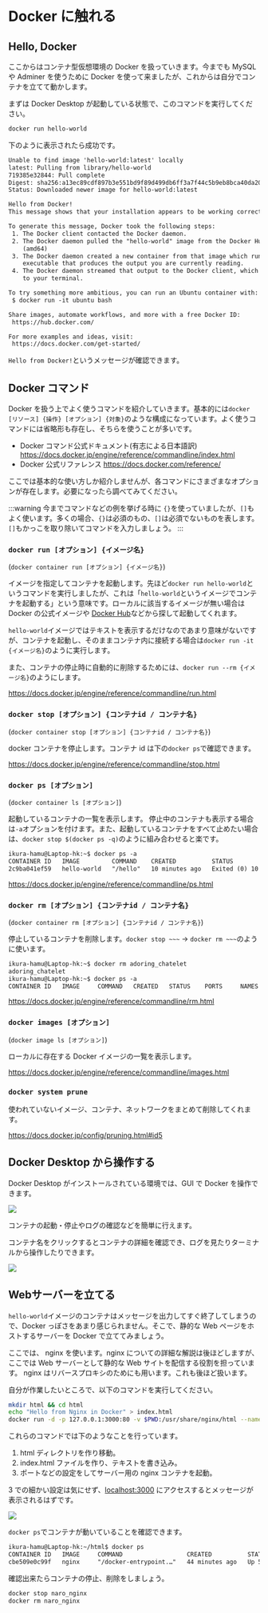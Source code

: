 # Docker に触れる

## Hello, Docker

ここからはコンテナ型仮想環境の Docker を扱っていきます。今までも MySQL や Adminer を使うために Docker を使って来ましたが、これからは自分でコンテナを立てて動かします。

まずは Docker Desktop が起動している状態で、このコマンドを実行してください。

```sh
docker run hello-world
```

下のように表示されたら成功です。

```txt
Unable to find image 'hello-world:latest' locally
latest: Pulling from library/hello-world
719385e32844: Pull complete
Digest: sha256:a13ec89cdf897b3e551bd9f89d499db6ff3a7f44c5b9eb8bca40da20eb4ea1fa
Status: Downloaded newer image for hello-world:latest

Hello from Docker!
This message shows that your installation appears to be working correctly.

To generate this message, Docker took the following steps:
 1. The Docker client contacted the Docker daemon.
 2. The Docker daemon pulled the "hello-world" image from the Docker Hub.
    (amd64)
 3. The Docker daemon created a new container from that image which runs the
    executable that produces the output you are currently reading.
 4. The Docker daemon streamed that output to the Docker client, which sent it
    to your terminal.

To try something more ambitious, you can run an Ubuntu container with:
 $ docker run -it ubuntu bash

Share images, automate workflows, and more with a free Docker ID:
 https://hub.docker.com/

For more examples and ideas, visit:
 https://docs.docker.com/get-started/
```

`Hello from Docker!`というメッセージが確認できます。

## Docker コマンド

Docker を扱う上でよく使うコマンドを紹介していきます。基本的には`docker [リソース] {操作} [オプション] {対象}`のような構成になっています。よく使うコマンドには省略形も存在し、そちらを使うことが多いです。

- Docker コマンド公式ドキュメント(有志による日本語訳) https://docs.docker.jp/engine/reference/commandline/index.html
- Docker 公式リファレンス https://docs.docker.com/reference/

ここでは基本的な使い方しか紹介しませんが、各コマンドにさまざまなオプションが存在します。必要になったら調べてみてください。

:::warning
今までコマンドなどの例を挙げる時に `{}`を使っていましたが、`[]`もよく使います。多くの場合、`{}`は必須のもの、`[]`は必須でないものを表します。`[]`もかっこを取り除いてコマンドを入力しましょう。
:::

### `docker run [オプション] {イメージ名}`

(`docker container run [オプション] {イメージ名}`)

イメージを指定してコンテナを起動します。先ほど`docker run hello-world`というコマンドを実行しましたが、これは「`hello-world`というイメージでコンテナを起動する」という意味です。ローカルに該当するイメージが無い場合は Docker の公式イメージや [Docker Hub](https://hub.docker.com/)などから探して起動してくれます。

`hello-world`イメージではテキストを表示するだけなのであまり意味がないですが、コンテナを起動し、そのままコンテナ内に接続する場合は`docker run -it {イメージ名}`のように実行します。

また、コンテナの停止時に自動的に削除するためには、`docker run --rm {イメージ名}`のようにします。

https://docs.docker.jp/engine/reference/commandline/run.html

### `docker stop [オプション] {コンテナid / コンテナ名}`

(`docker container stop [オプション] {コンテナid / コンテナ名}`)

docker コンテナを停止します。コンテナ id は下の`docker ps`で確認できます。

https://docs.docker.jp/engine/reference/commandline/stop.html

### `docker ps [オプション]`

(`docker container ls [オプション]`)

起動しているコンテナの一覧を表示します。
停止中のコンテナも表示する場合は`-a`オプションを付けます。また、起動しているコンテナをすべて止めたい場合は、`docker stop $(docker ps -q)`のように組み合わせると楽です。

```txt
ikura-hamu@Laptop-hk:~$ docker ps -a
CONTAINER ID   IMAGE         COMMAND    CREATED          STATUS                      PORTS     NAMES
2c9ba041ef59   hello-world   "/hello"   10 minutes ago   Exited (0) 10 minutes ago             adoring_chatelet
```

https://docs.docker.jp/engine/reference/commandline/ps.html

### `docker rm [オプション] {コンテナid / コンテナ名}`

(`docker container rm [オプション] {コンテナid / コンテナ名}`)

停止しているコンテナを削除します。`docker stop ~~~` -> `docker rm ~~~`のように使います。

```txt
ikura-hamu@Laptop-hk:~$ docker rm adoring_chatelet
adoring_chatelet
ikura-hamu@Laptop-hk:~$ docker ps -a
CONTAINER ID   IMAGE     COMMAND   CREATED   STATUS    PORTS     NAMES
```

https://docs.docker.jp/engine/reference/commandline/rm.html

### `docker images [オプション]`

(`docker image ls [オプション]`)

ローカルに存在する Docker イメージの一覧を表示します。

https://docs.docker.jp/engine/reference/commandline/images.html

### `docker system prune`

使われていないイメージ、コンテナ、ネットワークをまとめて削除してくれます。

https://docs.docker.jp/config/pruning.html#id5

## Docker Desktop から操作する

Docker Desktop がインストールされている環境では、GUI で Docker を操作できます。

![](images/docker_desktop.png)

コンテナの起動・停止やログの確認などを簡単に行えます。

コンテナ名をクリックするとコンテナの詳細を確認でき、ログを見たりターミナルから操作したりできます。

![](images/docker_desktop_details.png)

## Webサーバーを立てる

`hello-world`イメージのコンテナはメッセージを出力してすぐ終了してしまうので、Docker っぽさをあまり感じられません。そこで、静的な Web ページをホストするサーバーを Docker で立ててみましょう。

ここでは、 nginx を使います。nginx についての詳細な解説は後ほどしますが、ここでは Web サーバーとして静的な Web サイトを配信する役割を担っています。
nginx はリバースプロキシのためにも用います。これも後ほど扱います。

自分が作業したいところで、以下のコマンドを実行してください。

```sh
mkdir html && cd html
echo "Hello from Nginx in Docker" > index.html
docker run -d -p 127.0.0.1:3000:80 -v $PWD:/usr/share/nginx/html --name naro_nginx nginx
```

これらのコマンドでは下のようなことを行っています。

1. html ディレクトリを作り移動。
2. index.html ファイルを作り、テキストを書き込み。
3. ポートなどの設定をしてサーバー用の nginx コンテナを起動。

3 での細かい設定は気にせず、<a href='http://localhost:3000' target="_blank" rel="noopener noreferrer">localhost:3000</a> にアクセスするとメッセージが表示されるはずです。

![](images/nginx_page.png)

`docker ps`でコンテナが動いていることを確認できます。

```txt
ikura-hamu@Laptop-hk:~/html$ docker ps
CONTAINER ID   IMAGE     COMMAND                  CREATED          STATUS         PORTS                    NAMES
cbe509e0c99f   nginx     "/docker-entrypoint.…"   44 minutes ago   Up 5 minutes   127.0.0.1:3000->80/tcp   naro_nginx
```

確認出来たらコンテナの停止、削除をしましょう。

```sh
docker stop naro_nginx
docker rm naro_nginx
```

